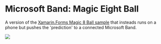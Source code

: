 Microsoft Band: Magic Eight Ball
=============================

A version of the [Xamarin.Forms Magic 8 Ball sample](https://github.com/conceptdev/xamarin-forms-samples/tree/master/MagicEightBall) that insteads runs on a phone but pushes the 'prediction' to a connected Microsoft Band.

![](https://raw.githubusercontent.com/conceptdev/xamarin-samples/master/MicrosoftBand/BandEightBall/Screenshots/band.png)